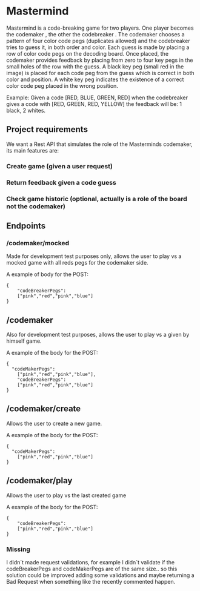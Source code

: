 # Mastermind

Mastermind is a code-breaking game for two
players. One player becomes the codemaker , the
other the codebreaker . The codemaker chooses a
pattern of four color code pegs (duplicates
allowed) and the codebreaker tries to guess it, in
both order and color.
Each guess is made by placing a row of color
code pegs on the decoding board. Once placed,
the codemaker provides feedback by placing from
zero to four key pegs in the small holes of the row
with the guess. A black key peg (small red in the
image) is placed for each code peg from the guess
which is correct in both color and position. A white
key peg indicates the existence of a correct color
code peg placed in the wrong position.

Example: Given a code [RED, BLUE, GREEN, RED] when the codebreaker gives a code with
[RED, GREEN, RED, YELLOW] the feedback will be: 1 black, 2 whites.

## Project requirements

We want a Rest API that simulates the role of the Masterminds codemaker, its main features
are:
### Create game (given a user request)
### Return feedback given a code guess
### Check game historic (optional, actually is a role of the board not the codemaker)

## Endpoints

### /codemaker/mocked 
Made for development test purposes only, allows the user to play vs a mocked game with all reds pegs for the codemaker side.

A example of body for the POST:
```
{
	"codeBreakerPegs":
	["pink","red","pink","blue"]
}
```
## /codemaker

Also for development test purposes, allows the user to play vs a given by himself game.

A example of the body for the POST:
```
{
  "codeMakerPegs":
	["pink","red","pink","blue"],
	"codeBreakerPegs":
	["pink","red","pink","blue"]
}
```
## /codemaker/create

Allows the user to create a new game.

A example of the body for the POST:
```
{
  "codeMakerPegs":
	["pink","red","pink","blue"]
}
```
## /codemaker/play

Allows the user to play vs the last created game

A example of the body for the POST:
```
{
	"codeBreakerPegs":
	["pink","red","pink","blue"]
}
```

### Missing

I didn´t made request validations, for example I didn´t validate if the codeBreakerPegs and codeMakerPegs are of the same size.. so this solution could be improved adding some validations and maybe returning a Bad Request when something like the recently commented happen.
